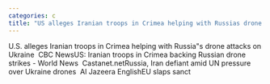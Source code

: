 ```yaml
---
categories: c
title: "US alleges Iranian troops in Crimea helping with Russias drone attacks on Ukraine  CBC News"
---
```

U.S. alleges Iranian troops in Crimea helping with Russia"s drone attacks on Ukraine&nbsp;&nbsp;CBC NewsUS: Iranian troops in Crimea backing Russian drone strikes - World News&nbsp;&nbsp;Castanet.netRussia, Iran defiant amid UN pressure over Ukraine drones&nbsp;&nbsp;Al Jazeera EnglishEU slaps sanct